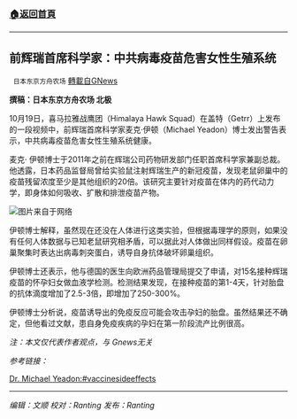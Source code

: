 ###  [:house:返回首頁](https://github.com/ourhimalayas/txt)
---


## 前辉瑞首席科学家：中共病毒疫苗危害女性生殖系统
` 日本东京方舟农场` [轉載自GNews](https://gnews.org/zh-hans/1612962/)

**撰稿：日本东京方舟农场 北极**

10月19日，喜马拉雅战鹰团（Himalaya Hawk Squad）在盖特（Getrr）上发布的一段视频中，前辉瑞首席科学家麦克·伊顿（Michael Yeadon）博士发出警告表示，中共病毒疫苗危害女性生殖系统健康。

麦克· 伊顿博士于2011年之前在辉瑞公司药物研发部门任职首席科学家兼副总裁。他透露，日本药品监督局曾给实验鼠注射辉瑞生产的新冠疫苗，发现老鼠卵巢中的疫苗残留浓度至少是其他组织的20倍。该研究主要针对疫苗在体内的药代动力学，即身体如何吸收、扩散和排泄疫苗产物。

![](https://assets.gnews.org/wp-content/uploads/2021/10/الادعاءات-التي-تستهدف-بيل-غيتس-تتهمه-بالاستفادة-من-وباء-كورونا-مثل-شخصية.jpeg)图片来自于网络

伊顿博士解释，虽然现在还没在人体进行这类实验，但根据毒理学的原则，如果没有任何人体数据与已知老鼠研究相矛盾，可以据此对人体做出同样假设。疫苗在卵巢聚集时表达出病毒刺突蛋白，诱导自身抗体破坏卵巢组织。

伊顿博士还表示，他与德国的医生向欧洲药品管理局提交了申请，对15名接种辉瑞疫苗的怀孕妇女做血液学检测。检测结果发现，在接种疫苗的第1-4天，针对胎盘的抗体滴度增加了2.5-3倍，即增加了250-300%。

伊顿博士分析说，疫苗诱导出的免疫反应可能会攻击孕妇的胎盘。虽然结果还不确定，但他看过文献，患自身免疫疾病的孕妇在第一阶段流产比例很高。

*注：本文仅代表作者观点，与 Gnews无关*

*参考链接：*

[Dr. Michael Yeadon:](https://gettr.com/post/pekmhd84d5)[#vaccinesideeffects](https://gettr.com/hashtag/%23vaccinesideeffects)

* * *

*编辑：文顺 校对：Ranting 发布：Ranting*
